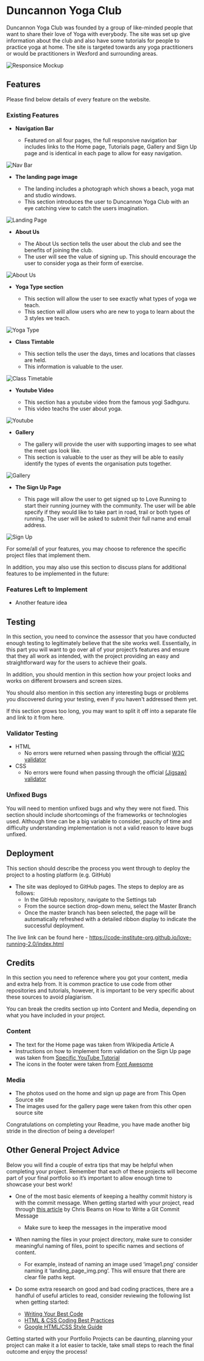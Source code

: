 # Duncannon Yoga Club

Duncannon Yoga Club was founded by a group of like-minded people that want to share their love of Yoga with everybody. The site was set up give information about the club and also have some tutorials for people to practice yoga at home. The site is targeted towards any yoga practitioners or would be practitioners in Wexford and surrounding areas.

![Responsice Mockup](https://res.cloudinary.com/dwswn1jvq/image/upload/c_scale,w_620/v1660522565/Duncannon%20Yoga%20Club/am-i-responsive_ma6ghk.png)

## Features 

Please find below details of every feature on the website.

### Existing Features

- __Navigation Bar__

  - Featured on all four pages, the full responsive navigation bar includes links to the Home page, Tutorials page, Gallery and Sign Up page and is identical in each page to allow for easy navigation.

![Nav Bar](https://res.cloudinary.com/dwswn1jvq/image/upload/v1660522564/Duncannon%20Yoga%20Club/nav-bar_i3tzmc.png)

- __The landing page image__

  - The landing includes a photograph which shows a beach, yoga mat and studio windows.
  - This section introduces the user to Duncannon Yoga Club with an eye catching view to catch the users imagination.

![Landing Page](https://res.cloudinary.com/dwswn1jvq/image/upload/c_scale,w_685/v1660522566/Duncannon%20Yoga%20Club/landing-page_m80bac.png)

- __About Us__

  - The About Us section tells the user about the club and see the benefits of joining the club.
  - The user will see the value of signing up. This should encourage the user to consider yoga as their form of exercise. 

![About Us](https://res.cloudinary.com/dwswn1jvq/image/upload/c_scale,w_621/v1660522564/Duncannon%20Yoga%20Club/about-us-sec_gdgiaf.png)

- __Yoga Type section__

  - This section will allow the user to see exactly what types of yoga we teach.
  - This section will allow users who are new to yoga to learn about the 3 styles we teach.

![Yoga Type](https://res.cloudinary.com/dwswn1jvq/image/upload/c_scale,w_600/v1660522564/Duncannon%20Yoga%20Club/yoga-types_hhpiez.png)

- __Class Timtable__ 

  - This section tells the user the days, times and locations that classes are held. 
  - This information is valuable to the user.

![Class Timetable](https://res.cloudinary.com/dwswn1jvq/image/upload/c_scale,w_577/v1660523729/Duncannon%20Yoga%20Club/class-timetable_n0wodr.png)

- __Youtube Video__ 

  - This section has a youtube video from the famous yogi Sadhguru. 
  - This video teachs the user about yoga.

![Youtube](https://res.cloudinary.com/dwswn1jvq/image/upload/c_scale,w_600/v1660524107/Duncannon%20Yoga%20Club/youtube_jsjx0p.png)

- __Gallery__

  - The gallery will provide the user with supporting images to see what the meet ups look like. 
  - This section is valuable to the user as they will be able to easily identify the types of events the organisation puts together. 

![Gallery](https://github.com/lucyrush/readme-template/blob/master/media/love_running_gallery.png)

- __The Sign Up Page__

  - This page will allow the user to get signed up to Love Running to start their running journey with the community. The user will be able specify if they would like to take part in road, trail or both types of running. The user will be asked to submit their full name and email address. 

![Sign Up](https://github.com/lucyrush/readme-template/blob/master/media/love_running_signup.png)

For some/all of your features, you may choose to reference the specific project files that implement them.

In addition, you may also use this section to discuss plans for additional features to be implemented in the future:

### Features Left to Implement

- Another feature idea

## Testing 

In this section, you need to convince the assessor that you have conducted enough testing to legitimately believe that the site works well. Essentially, in this part you will want to go over all of your project’s features and ensure that they all work as intended, with the project providing an easy and straightforward way for the users to achieve their goals.

In addition, you should mention in this section how your project looks and works on different browsers and screen sizes.

You should also mention in this section any interesting bugs or problems you discovered during your testing, even if you haven't addressed them yet.

If this section grows too long, you may want to split it off into a separate file and link to it from here.


### Validator Testing 

- HTML
  - No errors were returned when passing through the official [W3C validator](https://validator.w3.org/nu/?doc=https%3A%2F%2Fcode-institute-org.github.io%2Flove-running-2.0%2Findex.html)
- CSS
  - No errors were found when passing through the official [(Jigsaw) validator](https://jigsaw.w3.org/css-validator/validator?uri=https%3A%2F%2Fvalidator.w3.org%2Fnu%2F%3Fdoc%3Dhttps%253A%252F%252Fcode-institute-org.github.io%252Flove-running-2.0%252Findex.html&profile=css3svg&usermedium=all&warning=1&vextwarning=&lang=en#css)

### Unfixed Bugs

You will need to mention unfixed bugs and why they were not fixed. This section should include shortcomings of the frameworks or technologies used. Although time can be a big variable to consider, paucity of time and difficulty understanding implementation is not a valid reason to leave bugs unfixed. 

## Deployment

This section should describe the process you went through to deploy the project to a hosting platform (e.g. GitHub) 

- The site was deployed to GitHub pages. The steps to deploy are as follows: 
  - In the GitHub repository, navigate to the Settings tab 
  - From the source section drop-down menu, select the Master Branch
  - Once the master branch has been selected, the page will be automatically refreshed with a detailed ribbon display to indicate the successful deployment. 

The live link can be found here - https://code-institute-org.github.io/love-running-2.0/index.html 


## Credits 

In this section you need to reference where you got your content, media and extra help from. It is common practice to use code from other repositories and tutorials, however, it is important to be very specific about these sources to avoid plagiarism. 

You can break the credits section up into Content and Media, depending on what you have included in your project. 

### Content 

- The text for the Home page was taken from Wikipedia Article A
- Instructions on how to implement form validation on the Sign Up page was taken from [Specific YouTube Tutorial](https://www.youtube.com/)
- The icons in the footer were taken from [Font Awesome](https://fontawesome.com/)

### Media

- The photos used on the home and sign up page are from This Open Source site
- The images used for the gallery page were taken from this other open source site


Congratulations on completing your Readme, you have made another big stride in the direction of being a developer! 

## Other General Project Advice

Below you will find a couple of extra tips that may be helpful when completing your project. Remember that each of these projects will become part of your final portfolio so it’s important to allow enough time to showcase your best work! 

- One of the most basic elements of keeping a healthy commit history is with the commit message. When getting started with your project, read through [this article](https://chris.beams.io/posts/git-commit/) by Chris Beams on How to Write  a Git Commit Message 
  - Make sure to keep the messages in the imperative mood 

- When naming the files in your project directory, make sure to consider meaningful naming of files, point to specific names and sections of content.
  - For example, instead of naming an image used ‘image1.png’ consider naming it ‘landing_page_img.png’. This will ensure that there are clear file paths kept. 

- Do some extra research on good and bad coding practices, there are a handful of useful articles to read, consider reviewing the following list when getting started:
  - [Writing Your Best Code](https://learn.shayhowe.com/html-css/writing-your-best-code/)
  - [HTML & CSS Coding Best Practices](https://medium.com/@inceptiondj.info/html-css-coding-best-practice-fadb9870a00f)
  - [Google HTML/CSS Style Guide](https://google.github.io/styleguide/htmlcssguide.html#General)

Getting started with your Portfolio Projects can be daunting, planning your project can make it a lot easier to tackle, take small steps to reach the final outcome and enjoy the process! 